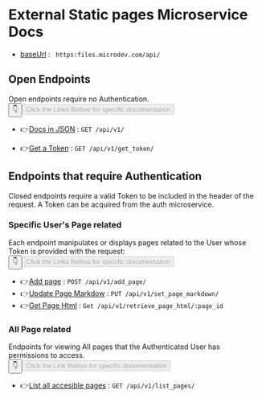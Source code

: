 
# External Static pages Microservice Docs
* [baseUrl](#) : ` https:files.microdev.com/api/`


## Open Endpoints

Open endpoints require no Authentication.<br />
<button class="btn-dark">👇</button><button class=" btn-success" disabled >Click the Links Bellow for specific documentation</button>

* 👉<span class="btn btn-outline-primary">[Docs in JSON](/api/v1/docs/v1/get.md)</span> : `GET /api/v1/`

* 👉<span class="btn btn-outline-primary">[Get a Token](/api/v1/docs/get_token/get.md)</span> : `GET /api/v1/get_token/`

## Endpoints that require Authentication

Closed endpoints require a valid Token to be included in the header of the
request. A Token can be acquired from the auth microservice.

### Specific User's Page related

Each endpoint manipulates or displays pages related to the User whose
Token is provided with the request:<br />
<button class="btn-dark">👇</button><button class="btn-success" disabled >Click the Links Bellow for specific documentation</button>
* 👉[Add page](/api/v1/docs/add/post.md) : `POST /api/v1/add_page/`
* 👉[Update Page Markdow](/api/v1/docs/markdown/put.md) : `PUT /api/v1/set_page_markdown/`
* 👉[Get Page Html](/api/v1/docs/html/get.md) : `Get /api/v1/retrieve_page_html/:page_id`

### All Page related

Endpoints for viewing All pages that the Authenticated User
has permissions to access.  <br />
<button class="btn-dark">👇</button><button class="btn-success" disabled="True" >Click the Link Bellow for specific documentation</button>
* 👉[List all accesible pages](/api/v1/docs/all_pages/get.md) : `GET /api/v1/list_pages/`

